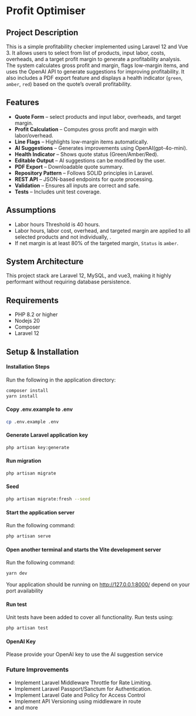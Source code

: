 # Profit Optimiser

## Project Description
This is a simple profitability checker implemented using Laravel 12 and Vue 3. It allows users to select from list of products, input labor, costs, overheads, and a target profit margin to generate a profitability analysis. The system calculates gross profit and margin, flags low-margin items, and uses the OpenAI API to generate suggestions for improving profitability. It also includes a PDF export feature and displays a health indicator (`green`, `amber`, `red`) based on the quote’s overall profitability.

## Features
- **Quote Form** – select products and input labor, overheads, and target margin.
- **Profit Calculation** – Computes gross profit and margin with labor/overhead.
- **Line Flags** – Highlights low-margin items automatically.
- **AI Suggestions** – Generates improvements using OpenAI(gpt-4o-mini).
- **Health Indicator** – Shows quote status (Green/Amber/Red).
- **Editable Output** – AI suggestions can be modified by the user.
- **PDF Export** – Downloadable quote summary.
- **Repository Pattern** – Follows SOLID principles in Laravel.
- **REST API** – JSON-based endpoints for quote processing.
- **Validation** – Ensures all inputs are correct and safe.
- **Tests** – Includes unit test coverage.


## Assumptions
- Labor hours Threshold is 40 hours.
- Labor hours, labor cost, overhead, and targeted margin are applied to all selected products and not individually, .
- If net margin is at least 80% of the targeted margin, `Status` is `amber`.

## System Architecture
This project stack are Laravel 12, MySQL, and vue3, making it highly performant without requiring database persistence.

## Requirements

- PHP 8.2 or higher
- Nodejs 20
- Composer
- Laravel 12

## Setup & Installation

#### Installation Steps
 Run the following in the application directory:
   ```sh
   composer install
   yarn install

```

#### Copy .env.example to .env
```sh
cp .env.example .env
```
#### Generate Laravel application key
```sh
php artisan key:generate
```
#### Run migration
```sh
php artisan migrate
```
#### Seed
```sh
php artisan migrate:fresh --seed    
```

#### Start the application server
 Run the following command:
   ```sh
   php artisan serve
```

#### Open another terminal and starts the Vite development server
 Run the following command:
   ```sh
   yarn dev
```
Your application should be running on http://127.0.0.1:8000/ depend on your port availability

#### Run test
 Unit tests have been added to cover all functionality. Run tests using:
   ```sh
   php artisan test
```
#### OpenAI Key
 Please provide your OpenAI key to use the AI suggestion service
  

### Future Improvements
- Implement Laravel Middleware Throttle for Rate Limiting.
- Implement Laravel Passport/Sanctum for Authentication.
- Implement Laravel Gate and Policy for Access Control
- Implement API Versioning using middleware in route
- and more
